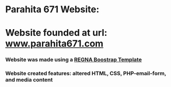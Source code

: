 # Parahita 671 Website:
# Website founded at url: www.parahita671.com  
### Website was made using a [REGNA Boostrap Template](https://bootstrapmade.com/regna-bootstrap-onepage-template/)  
### Website created features: altered HTML, CSS, PHP-email-form, and media content

